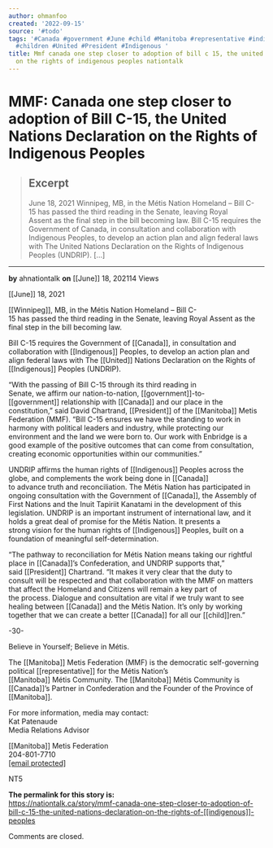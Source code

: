 ```yaml
---
author: ohmanfoo
created: '2022-09-15'
source: '#todo'
tags: '#Canada #government #June #child #Manitoba #representative #indigenous #Winnipeg
  #children #United #President #Indigenous '
title: Mmf canada one step closer to adoption of bill c 15, the united nations declaration
  on the rights of indigenous peoples nationtalk
---
```


# MMF: Canada one step closer to adoption of Bill C-15, the United Nations Declaration on the Rights of Indigenous Peoples

> ## Excerpt
> June 18, 2021 Winnipeg, MB, in the Métis Nation Homeland – Bill C-15 has passed the third reading in the Senate, leaving Royal Assent as the final step in the bill becoming law. Bill C-15 requires the Government of Canada, in consultation and collaboration with Indigenous Peoples, to develop an action plan and align federal laws with The United Nations Declaration on the Rights of Indigenous Peoples (UNDRIP). […]

---
**by** ahnationtalk **on** [[June]] 18, 202114 Views

[[June]] 18, 2021

[[Winnipeg]], MB, in the Métis Nation Homeland – Bill C-15 has passed the third reading in the Senate, leaving Royal Assent as the final step in the bill becoming law.

Bill C-15 requires the Government of [[Canada]], in consultation and collaboration with [[Indigenous]] Peoples, to develop an action plan and align federal laws with The [[United]] Nations Declaration on the Rights of [[Indigenous]] Peoples (UNDRIP).

“With the passing of Bill C-15 through its third reading in Senate, we affirm our nation-to-nation, [[government]]-to-[[government]] relationship with [[Canada]] and our place in the constitution,” said David Chartrand, [[President]] of the [[Manitoba]] Metis Federation (MMF). “Bill C-15 ensures we have the standing to work in harmony with political leaders and industry, while protecting our environment and the land we were born to. Our work with Enbridge is a good example of the positive outcomes that can come from consultation, creating economic opportunities within our communities.”

UNDRIP affirms the human rights of [[Indigenous]] Peoples across the globe, and complements the work being done in [[Canada]] to advance truth and reconciliation. The Métis Nation has participated in ongoing consultation with the Government of [[Canada]], the Assembly of First Nations and the Inuit Tapiriit Kanatami in the development of this legislation. UNDRIP is an important instrument of international law, and it holds a great deal of promise for the Métis Nation. It presents a strong vision for the human rights of [[Indigenous]] Peoples, built on a foundation of meaningful self-determination.

“The pathway to reconciliation for Métis Nation means taking our rightful place in [[Canada]]’s Confederation, and UNDRIP supports that,” said [[President]] Chartrand. “It makes it very clear that the duty to consult will be respected and that collaboration with the MMF on matters that affect the Homeland and Citizens will remain a key part of the process. Dialogue and consultation are vital if we truly want to see healing between [[Canada]] and the Métis Nation. It’s only by working together that we can create a better [[Canada]] for all our [[child]]ren.”

\-30-

Believe in Yourself; Believe in Métis.

The [[Manitoba]] Metis Federation (MMF) is the democratic self-governing political [[representative]] for the Métis Nation’s [[Manitoba]] Métis Community. The [[Manitoba]] Métis Community is [[Canada]]’s Partner in Confederation and the Founder of the Province of [[Manitoba]].

For more information, media may contact:  
Kat Patenaude  
Media Relations Advisor

[[Manitoba]] Metis Federation  
204-801-7710  
[\[email protected\]](https://nationtalk.ca/cdn-cgi/l/email-protection)

NT5

**The permalink for this story is:**  
https://nationtalk.ca/story/mmf-canada-one-step-closer-to-adoption-of-bill-c-15-the-united-nations-declaration-on-the-rights-of-[[indigenous]]-peoples

Comments are closed.